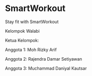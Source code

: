 # SmartWorkout
Stay fit with SmartWorkout

Kelompok Walabi

Ketua Kelompok: 

Anggota 1: Moh Rizky Arif

Anggota 2: Rajendra Damar Setiyawan

Anggota 3: Muchammad Daniyal Kautsar
